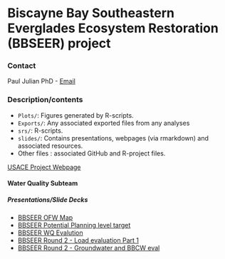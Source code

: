 Biscayne Bay Southeastern Everglades Ecosystem Restoration (BBSEER)
project
================

### Contact

Paul Julian PhD - [Email](mailto:pjulian@sccf.org)

### Description/contents

- `Plots/`: Figures generated by R-scripts.
- `Exports/`: Any associated exported files from any analyses
- `srs/`: R-scripts.
- `slides/`: Contains presentations, webpages (via rmarkdown) and
  associated resources.
- Other files : associated GitHub and R-project files.

[USACE Project Webpage](https://www.saj.usace.army.mil/BBSEER/)

#### Water Quality Subteam

<!-- http://swampthingecology.org/BBSEER_WQ/slides/BBSEER_WQPlanTarget.html -->

##### Presentations/Slide Decks

- [BBSEER OFW
  Map](https://swampthingecology.org/BBSEER_WQ/slides/BBSEER_OFW_map)
- [BBSEER Potential Planning level
  target](https://swampthingecology.org/BBSEER_WQ/slides/BBSEER_WQPlanTarget)
- [BBSEER WQ
  Evalution](https://swampthingecology.org/BBSEER_WQ/slides/BBSEER_WQEval)
- [BBSEER Round 2 - Load evaluation Part
  1](https://swampthingecology.org/BBSEER_WQ/slides/BBSEER_WQEval_Struct_Rnd2)
- [BBSEER Round 2 - Groundwater and BBCW
  eval](https://swampthingecology.org/BBSEER_WQ/slides/BBSEER_WQEval_GW_BBCWRnd2)

